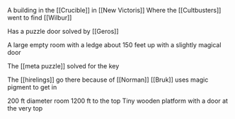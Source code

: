 A building in the [[Crucible]] in [[New Victoris]] 
Where the [[Cultbusters]] went to find [[Wilbur]]

Has a puzzle door solved by [[Geros]]

A large empty room with a ledge about 150 feet up with a slightly magical door 

The [[meta puzzle]] solved for the key

The [[hirelings]] go there because of [[Norman]]
[[Bruk]] uses magic pigment to get in

200 ft diameter room
1200 ft to the top
Tiny wooden platform with a door at the very top